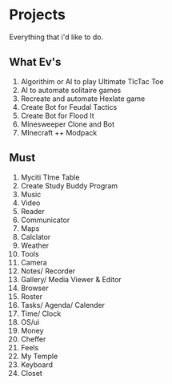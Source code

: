 # Projects
Everything that i'd like to do.

## What Ev's
1. Algorithim or AI to play Ultimate TIcTac Toe
2. AI to automate solitaire games
3. Recreate and automate Hexlate game
4. Create Bot for Feudal Tactics
5. Create Bot for Flood It
6. Minesweeper Clone and Bot
7. MInecraft ++ Modpack

## Must
1. Myciti TIme Table
2. Create Study Buddy Program
3. Music
4. Video
5. Reader
6. Communicator
7. Maps
8. Calclator
9. Weather
10. Tools
11. Camera
12. Notes/ Recorder
13. Gallery/ Media Viewer & Editor
14. Browser
15. Roster
16. Tasks/ Agenda/ Calender
17. Time/ Clock
18. OS/ui
19. Money
20. Cheffer
21. Feels
22. My Temple
23. Keyboard
24. Closet

